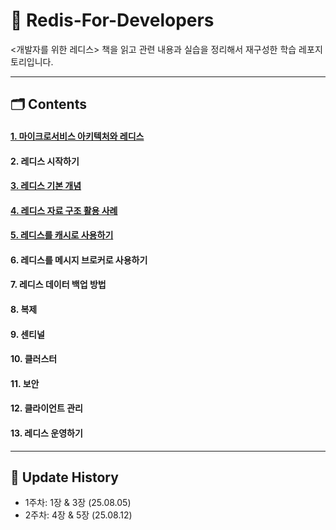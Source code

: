 # 📕 Redis-For-Developers
<개발자를 위한 레디스> 책을 읽고 관련 내용과 실습을 정리해서 재구성한 학습 레포지토리입니다.

---
## 🗂️ Contents
#### [1. 마이크로서비스 아키텍처와 레디스](/chapter-01/)
#### 2. 레디스 시작하기
#### [3. 레디스 기본 개념](/chapter-03/)
#### [4. 레디스 자료 구조 활용 사례](/chapter-04/)
#### [5. 레디스를 캐시로 사용하기](/chapter-05/)
#### 6. 레디스를 메시지 브로커로 사용하기
#### 7. 레디스 데이터 백업 방법
#### 8. 복제
#### 9. 센티널
#### 10. 클러스터
#### 11. 보안
#### 12. 클라이언트 관리
#### 13. 레디스 운영하기




---
## 📍 Update History
- 1주차: 1장 & 3장 (25.08.05)
- 2주차: 4장 & 5장 (25.08.12)